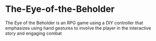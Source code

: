 # The-Eye-of-the-Beholder
The Eye of the Beholder is an RPG game using a DIY controller that emphasizes using hand gestures to involve the player in the interactive story and engaging combat
